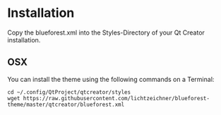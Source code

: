 # Installation

Copy the blueforest.xml into the Styles-Directory of your Qt Creator installation.

## OSX

You can install the theme using the following commands on a Terminal:

    cd ~/.config/QtProject/qtcreator/styles
    wget https://raw.githubusercontent.com/lichtzeichner/blueforest-theme/master/qtcreator/blueforest.xml
